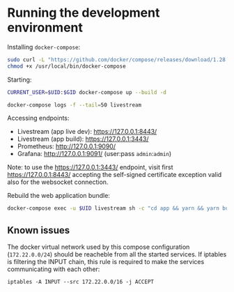 # Running the development environment

Installing `docker-compose`:
```sh
sudo curl -L "https://github.com/docker/compose/releases/download/1.28.4/docker-compose-$(uname -s)-$(uname -m)" -o /usr/local/bin/docker-compose
chmod +x /usr/local/bin/docker-compose
```

Starting:

```sh
CURRENT_USER=$UID:$GID docker-compose up --build -d

docker-compose logs -f --tail=50 livestream
```

Accessing endpoints:

- Livestream (app live dev): https://127.0.0.1:8443/
- Livestream (app build): https://127.0.0.1:3443/
- Prometheus: http://127.0.0.1:9090/
- Grafana: http://127.0.0.1:9091/ (user:pass `admin`:`admin`)

Note: to use the https://127.0.0.1:3443/ endpoint, visit first
https://127.0.0.1:8443/ accepting the self-signed certificate exception valid 
also for the websocket connection.

Rebuild the web application bundle:

```sh
docker-compose exec -u $UID livestream sh -c "cd app && yarn && yarn build"
```

## Known issues

The docker virtual network used by this compose configuration (`172.22.0.0/24`)
should be reacheble from all the started services. If iptables is filtering the 
INPUT chain, this rule is required to make the services communicating with each other:

```
iptables -A INPUT --src 172.22.0.0/16 -j ACCEPT
```
